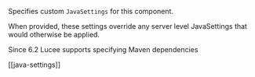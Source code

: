 Specifies custom `JavaSettings` for this component. 

When provided, these settings override any server level JavaSettings that would otherwise be applied.

Since 6.2 Lucee supports specifying Maven dependencies

[[java-settings]]